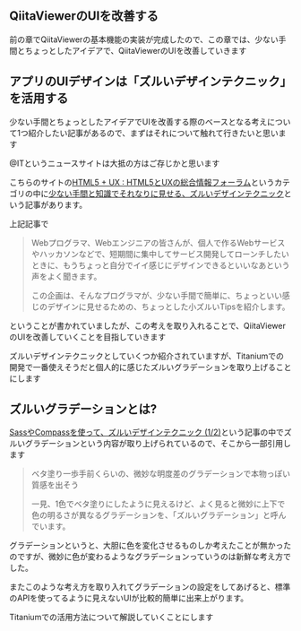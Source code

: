 ## QiitaViewerのUIを改善する

前の章でQiitaViewerの基本機能の実装が完成したので、この章では、少ない手間とちょっとしたアイデアで、QiitaViewerのUIを改善していきます

## アプリのUIデザインは「ズルいデザインテクニック」を活用する

少ない手間とちょっとしたアイデアでUIを改善する際のベースとなる考えについて1つ紹介したい記事があるので、まずはそれについて触れて行きたいと思います

@ITというニュースサイトは大抵の方はご存じかと思います

こちらのサイトの[HTML5 + UX : HTML5とUXの総合情報フォーラム](http://www.atmarkit.co.jp/ait/subtop/ux/)というカテゴリの中に[少ない手間と知識でそれなりに見せる、ズルいデザインテクニック](http://www.atmarkit.co.jp/ait/articles/1212/06/news004.html)という記事があります。

上記記事で

> Webプログラマ、Webエンジニアの皆さんが、個人で作るWebサービスやハッカソンなどで、短期間に集中してサービス開発してローンチしたいときに、もうちょっと自分でイイ感じにデザインできるといいなあという声をよく聞きます。
>
>この企画は、そんなプログラマが、少ない手間で簡単に、ちょっといい感じのデザインに見せるための、ちょっとした小ズルいTipsを紹介します。

ということが書かれていましたが、この考えを取り入れることで、QiitaViewerのUIを改善していくことを目指していきます

ズルいデザインテクニックとしていくつか紹介されていますが、Titaniumでの開発で一番使えそうだと個人的に感じたズルいグラデーションを取り上げることにします

## ズルいグラデーションとは?

[SassやCompassを使って、ズルいデザインテクニック (1/2)](http://www.atmarkit.co.jp/ait/articles/1302/26/news059.html)という記事の中でズルいグラデーションという内容が取り上げられているので、そこから一部引用します

>ベタ塗り一歩手前くらいの、微妙な明度差のグラデーションで本物っぽい質感を出そう
>
>一見、1色でベタ塗りにしたように見えるけど、よく見ると微妙に上下で色の明るさが異なるグラデーションを、「ズルいグラデーション」と呼んでいます。


グラデーションというと、大胆に色を変化させるものしか考えたことが無かったのですが、微妙に色が変わるようなグラデーションっていうのは新鮮な考え方でした。

またこのような考え方を取り入れてグラデーションの設定をしてあげると、標準のAPIを使ってるように見えないUIが比較的簡単に出来上がります。

Titaniumでの活用方法について解説していくことにします
